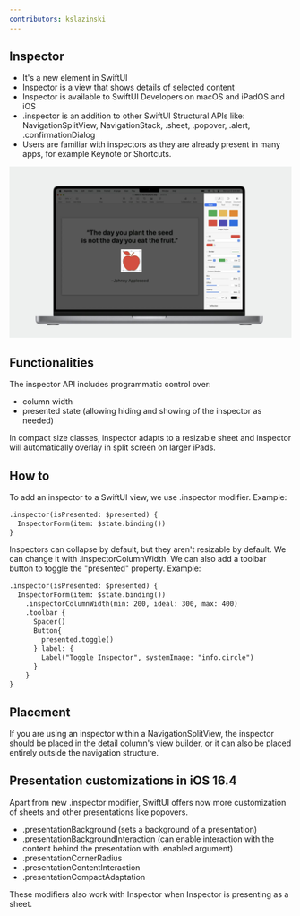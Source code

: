 ```yaml
---
contributors: kslazinski
---
```


## Inspector

- It's a new element in SwiftUI
- Inspector is a view that shows details of selected content
- Inspector is available to SwiftUI Developers on macOS and iPadOS and iOS
- .inspector is an addition to other SwiftUI Structural APIs like: NavigationSplitView, NavigationStack, .sheet, .popover, .alert, .confirmationDialog
- Users are familiar with inspectors as they are already present in many apps, for example Keynote or Shortcuts.

![Keynote app example][keynote]

[keynote]: ../../../images/notes/wwdc23/10161/keynote.jpg

## Functionalities

The inspector API includes programmatic control over:
- column width
- presented state (allowing hiding and showing of the inspector as needed)

In compact size classes, inspector adapts to a resizable sheet and inspector will automatically overlay in split screen on larger iPads.

## How to

To add an inspector to a SwiftUI view, we use .inspector modifier.
Example:
```
.inspector(isPresented: $presented) {
  InspectorForm(item: $state.binding())
}
```

Inspectors can collapse by default, but they aren't resizable by default. We can change it with .inspectorColumnWidth. We can also add a toolbar button to toggle the "presented" property.
Example:
```
.inspector(isPresented: $presented) {
  InspectorForm(item: $state.binding())
    .inspectorColumnWidth(min: 200, ideal: 300, max: 400)
    .toolbar {
      Spacer()
      Button{
        presented.toggle()
      } label: {
        Label("Toggle Inspector", systemImage: "info.circle")
      }
    }
}
```

## Placement

If you are using an inspector within a NavigationSplitView, the inspector should be placed in the detail column's view builder, or it can also be placed entirely outside the navigation structure.

## Presentation customizations in iOS 16.4

Apart from new .inspector modifier, SwiftUI offers now more customization of sheets and other presentations like popovers.

- .presentationBackground (sets a background of a presentation)
- .presentationBackgroundInteraction (can enable interaction with the content behind the presentation with .enabled argument)
- .presentationCornerRadius
- .presentationContentInteraction
- .presentationCompactAdaptation

These modifiers also work with Inspector when Inspector is presenting as a sheet.
